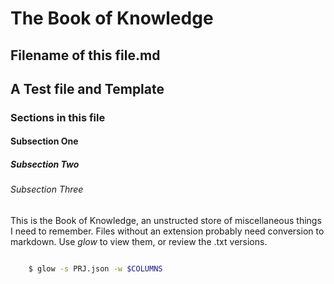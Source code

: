 # The Book of Knowledge

## Filename of this file.md

## A Test file and Template

### Sections in this file

#### Subsection One

##### Subsection Two

###### Subsection Three

This is the Book of Knowledge, an unstructed store of miscellaneous things
I need to remember.  Files without an extension probably need conversion
to markdown.  Use *glow* to view them, or review the .txt versions.

``` bash

    $ glow -s PRJ.json -w $COLUMNS

```

[//]: # ( vim: set ai et nu sts=2 sw=2 ts=2 tw=78 filetype=markdown :)
